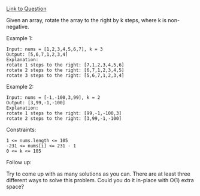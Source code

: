 [Link to Question](https://leetcode.com/explore/interview/card/top-interview-questions-easy/92/array/646/)


Given an array, rotate the array to the right by k steps, where k is non-negative.

 

Example 1:
```
Input: nums = [1,2,3,4,5,6,7], k = 3
Output: [5,6,7,1,2,3,4]
Explanation:
rotate 1 steps to the right: [7,1,2,3,4,5,6]
rotate 2 steps to the right: [6,7,1,2,3,4,5]
rotate 3 steps to the right: [5,6,7,1,2,3,4]
```
Example 2:
```
Input: nums = [-1,-100,3,99], k = 2
Output: [3,99,-1,-100]
Explanation: 
rotate 1 steps to the right: [99,-1,-100,3]
rotate 2 steps to the right: [3,99,-1,-100]
 ```

Constraints:
```
1 <= nums.length <= 105
-231 <= nums[i] <= 231 - 1
0 <= k <= 105
 ```

Follow up:

Try to come up with as many solutions as you can. There are at least three different ways to solve this problem.
Could you do it in-place with O(1) extra space?
